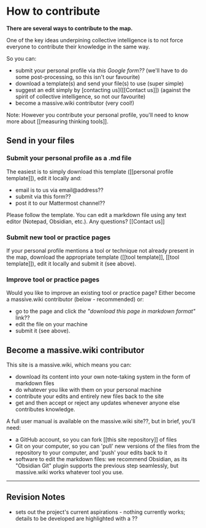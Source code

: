 # How to contribute

**There are several ways to contribute to the map.**

One of the key ideas underpining collective intelligence is to not force everyone to contribute their knowledge in the same way.

So you can:

* submit your personal profile via *this Google form??* (we'll have to do some post-processing, so this isn't our favourite)
* download a template(s) and send your file(s) to use (super simple)
* suggest an edit simply by [contacting us]([[Contact us]]) (against the spirit of collective intelligence, so not our favourite)
* become a massive.wiki contributor (very cool!)

Note: However you contribute your personal profile,  you'll need to know more about [[measuring thinking tools]].

## Send in your files

### Submit your personal profile as a .md file

The easiest is to simply download this template ([[personal profile template]]), edit it locally and:

* email is to us via email@address??
* submit via this form??
* post it to our Mattermost channel??

Please follow the template. You can edit a markdown file using any text editor (Notepad, Obsidian, etc.). Any questions? [[Contact us]]

### Submit new tool or practice pages

If your personal profile mentions a tool or technique not already present in the map, download the appropriate  template ([[tool template]], [[tool template]]), edit it locally and submit it (see above).

### Improve tool or practice pages

Would you like to improve an existing tool or practice page? Either become a massive.wiki contributor (below - recommended) or:

* go to the page and click *the "download this page in markdown format"* link??
* edit the file on your machine
* submit it (see above).

## Become a massive.wiki contributor
This site is a massive.wiki, which means you can:
* download its content into your own note-taking system in the form of markdown files
* do whatever you like with them on your personal machine
* contribute your edits and entirely new files back to the site
* get and then accept or reject any updates whenever anyone else contributes knowledge.

A full user manual is available on the massive.wiki site??, but in brief, you'll need:
* a GitHub account, so you can fork [[this site repository]] of files
* Git on your computer, so you can 'pull' new versions of the files from the repository to your computer, and 'push' your edits back to it
* software to edit the markdown files: we recommend Obsidian, as its "Obsidian Git" plugin supports the previous step seamlessly, but massive.wiki works whatever tool you use.

---

## Revision Notes

* sets out the project's current aspirations - nothing currently works; details to be developed are highlighted with a ??

